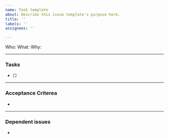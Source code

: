 ```yaml
---
name: Task template
about: Describe this issue template's purpose here.
title: ''
labels: ''
assignees: ''

---
```

<!-- Insert user story here -->

Who:
What:
Why:

---
<!-- Tasks for your PBI -->
### Tasks

- [ ] 

---
<!-- Acceptance criterea of your PBI. What your PBI needs to do in order for it to be accepted. -->
### Acceptance Criterea

-

---
<!-- What your PBI depends on. -->
### Dependent issues

-
